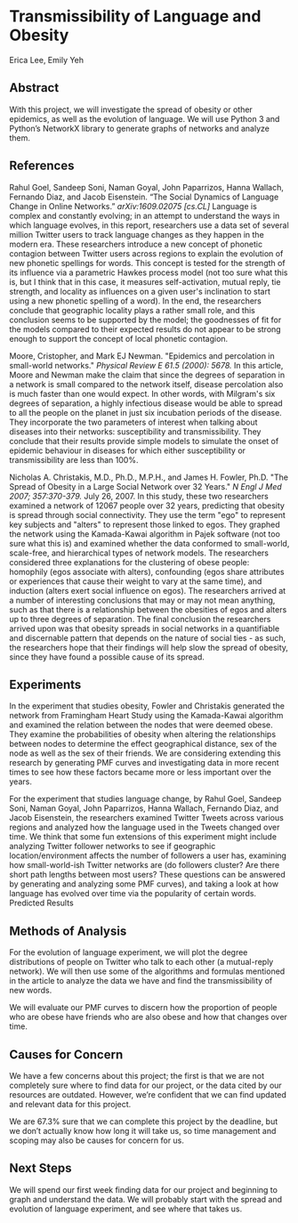 # ﻿Transmissibility of Language and Obesity
Erica Lee, Emily Yeh

## Abstract
With this project, we will investigate the spread of obesity or other epidemics, as well as the evolution of language. We will use Python 3 and Python’s NetworkX library to generate graphs of networks and analyze them.

## References
Rahul Goel, Sandeep Soni, Naman Goyal, John Paparrizos, Hanna Wallach, Fernando Diaz, and Jacob Eisenstein. “The Social Dynamics of Language Change in Online Networks.” _arXiv:1609.02075 [cs.CL]_
Language is complex and constantly evolving; in an attempt to understand the ways in which language evolves, in this report, researchers use a data set of several million Twitter users to track language changes as they happen in the modern era. These researchers introduce a new concept of phonetic contagion between Twitter users across regions to explain the evolution of new phonetic spellings for words. This concept is tested for the strength of its influence via a parametric Hawkes process model (not too sure what this is, but I think that in this case, it measures self-activation, mutual reply, tie strength, and locality as influences on a given user's inclination to start using a new phonetic spelling of a word). In the end, the researchers conclude that geographic locality plays a rather small role, and this conclusion seems to be supported by the model; the goodnesses of fit for the models compared to their expected results do not appear to be strong enough to support the concept of local phonetic contagion.

Moore, Cristopher, and Mark EJ Newman. "Epidemics and percolation in small-world networks." _Physical Review E 61.5 (2000): 5678._
In this article, Moore and Newman make the claim that since the degrees of separation in a network is small compared to the network itself, disease percolation also is much faster than one would expect. In other words, with Milgram's six degrees of separation, a highly infectious disease would be able to spread to all the people on the planet in just six incubation periods of the disease. They incorporate the two parameters of interest when talking about diseases into their networks: susceptibility and transmissibility. They conclude that their results provide simple models to simulate the onset of epidemic behaviour in diseases for which either susceptibility or transmissibility are less than 100%.

Nicholas A. Christakis, M.D., Ph.D., M.P.H., and James H. Fowler, Ph.D. "The Spread of Obesity in a Large Social Network over 32 Years." _N Engl J Med 2007; 357:370-379._ July 26, 2007.
In this study, these two researchers examined a network of 12067 people over 32 years, predicting that obesity is spread through social connectivity. They use the term "ego" to represent key subjects and "alters" to represent those linked to egos. They graphed the network using the Kamada-Kawai algorithm in Pajek software (not too sure what this is) and examined whether the data conformed to small-world, scale-free, and hierarchical types of network models. The researchers considered three explanations for the clustering of obese people: homophily (egos associate with alters), confounding (egos share attributes or experiences that cause their weight to vary at the same time), and induction (alters exert social influence on egos). The researchers arrived at a number of interesting conclusions that may or may not mean anything, such as that there is a relationship between the obesities of egos and alters up to three degrees of separation. The final conclusion the researchers arrived upon was that obesity spreads in social networks in a quantifiable and discernable pattern that depends on the nature of social ties - as such, the researchers hope that their findings will help slow the spread of obesity, since they have found a possible cause of its spread.

## Experiments
In the experiment that studies obesity, Fowler and Christakis generated the network from Framingham Heart Study using the Kamada-Kawai algorithm and examined the relation between the nodes that were deemed obese. They examine the probabilities of obesity when altering the relationships between nodes to determine the effect geographical distance, sex of the node as well as the sex of their friends. We are considering extending this research by generating PMF curves and investigating data in more recent times to see how these factors became more or less important over the years.

For the experiment that studies language change, by Rahul Goel, Sandeep Soni, Naman Goyal, John Paparrizos, Hanna Wallach, Fernando Diaz, and Jacob Eisenstein, the researchers examined Twitter Tweets across various regions and analyzed how the language used in the Tweets changed over time. We think that some fun extensions of this experiment might include analyzing Twitter follower networks to see if geographic location/environment affects the number of followers a user has, examining how small-world-ish Twitter networks are (do followers cluster? Are there short path lengths between most users? These questions can be answered by generating and analyzing some PMF curves), and taking a look at how language has evolved over time via the popularity of certain words.
Predicted Results
  
         
## Methods of Analysis
For the evolution of language experiment, we will plot the degree distributions of people on Twitter who talk to each other (a mutual-reply network). We will then use some of the algorithms and formulas mentioned in the article to analyze the data we have and find the transmissibility of new words.

We will evaluate our PMF curves to discern how the proportion of people who are obese have friends who are also obese and how that changes over time.

## Causes for Concern
We have a few concerns about this project; the first is that we are not completely sure where to find data for our project, or the data cited by our resources are outdated. However, we’re confident that we can find updated and relevant data for this project.

We are 67.3% sure that we can complete this project by the deadline, but we don’t actually know how long it will take us, so time management and scoping may also be causes for concern for us.

## Next Steps
We will spend our first week finding data for our project and beginning to graph and understand the data. We will probably start with the spread and evolution of language experiment, and see where that takes us.
